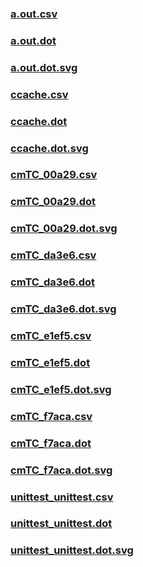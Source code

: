 ### [a.out.csv](a.out.csv)
### [a.out.dot](a.out.dot)
### [a.out.dot.svg](a.out.dot.svg)
### [ccache.csv](ccache.csv)
### [ccache.dot](ccache.dot)
### [ccache.dot.svg](ccache.dot.svg)
### [cmTC_00a29.csv](cmTC_00a29.csv)
### [cmTC_00a29.dot](cmTC_00a29.dot)
### [cmTC_00a29.dot.svg](cmTC_00a29.dot.svg)
### [cmTC_da3e6.csv](cmTC_da3e6.csv)
### [cmTC_da3e6.dot](cmTC_da3e6.dot)
### [cmTC_da3e6.dot.svg](cmTC_da3e6.dot.svg)
### [cmTC_e1ef5.csv](cmTC_e1ef5.csv)
### [cmTC_e1ef5.dot](cmTC_e1ef5.dot)
### [cmTC_e1ef5.dot.svg](cmTC_e1ef5.dot.svg)
### [cmTC_f7aca.csv](cmTC_f7aca.csv)
### [cmTC_f7aca.dot](cmTC_f7aca.dot)
### [cmTC_f7aca.dot.svg](cmTC_f7aca.dot.svg)
### [unittest_unittest.csv](unittest_unittest.csv)
### [unittest_unittest.dot](unittest_unittest.dot)
### [unittest_unittest.dot.svg](unittest_unittest.dot.svg)

